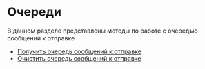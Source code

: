 # Очереди

В данном разделе представлены методы по работе с очередью сообщений к отправке

- [Получить очередь сообщений к отправке](ShowMessagesQueue.md)
- [Очистить очередь сообщений к отправке](ClearMessagesQueue.md)

